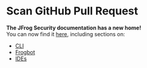 # Scan GitHub Pull Request

**The JFrog Security documentation has a new home!**\
You can now find it [here](https://jfrog.com/help/p/security-home), including sections on:

* [CLI](https://jfrog.com/help/r/jfrog-security-user-guide/developers/cli)
* [Frogbot](https://jfrog.com/help/r/jfrog-security-user-guide/developers/frogbot)
* [IDEs](https://jfrog.com/help/r/jfrog-security-user-guide/developers/ides)
